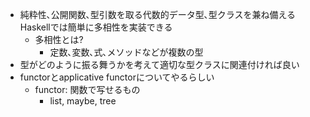- 純粋性､公開関数､型引数を取る代数的データ型､型クラスを兼ね備えるHaskellでは簡単に多相性を実装できる
  - 多相性とは?
    - 定数､変数､式､メソッドなどが複数の型
- 型がどのように振る舞うかを考えて適切な型クラスに関連付ければ良い
- functorとapplicative functorについてやるらしい
  - functor: 関数で写せるもの
    - list, maybe, tree
